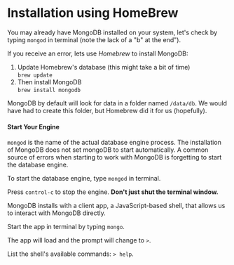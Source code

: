 # Installation using HomeBrew

You may already have MongoDB installed on your system, let's check by typing `mongod` in terminal (note the lack of a "b" at the end").

If you receive an error, lets use _Homebrew_ to install MongoDB:

1. Update Homebrew's database (this might take a bit of time)  
   `brew update`
2. Then install MongoDB  
 `brew install mongodb`

MongoDB by default will look for data in a folder named `/data/db`. We would have had to create this folder, but Homebrew did it for us (hopefully).

#### Start Your Engine

`mongod` is the name of the actual database engine process. The installation of MongoDB does not set mongoDB to start automatically. A common source of errors when starting to work with MongoDB is forgetting to start the database engine.

To start the database engine, type `mongod` in terminal.

Press `control-c` to stop the engine. **Don't just shut the terminal window.**

MongoDB installs with a client app, a JavaScript-based shell, that allows us to interact with MongoDB directly.

Start the app in terminal by typing `mongo`.

The app will load and the prompt will change to `>`.

List the shell's available commands: `> help`.
